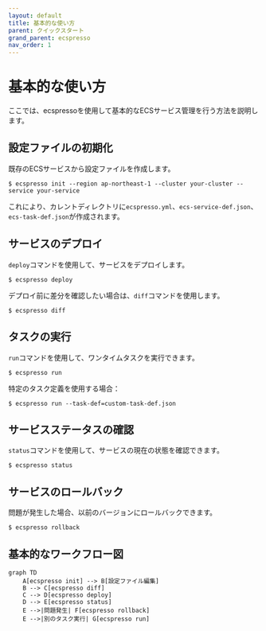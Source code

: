 ```yaml
---
layout: default
title: 基本的な使い方
parent: クイックスタート
grand_parent: ecspresso
nav_order: 1
---
```


# 基本的な使い方

ここでは、ecspressoを使用して基本的なECSサービス管理を行う方法を説明します。

## 設定ファイルの初期化

既存のECSサービスから設定ファイルを作成します。

```console
$ ecspresso init --region ap-northeast-1 --cluster your-cluster --service your-service
```

これにより、カレントディレクトリに`ecspresso.yml`、`ecs-service-def.json`、`ecs-task-def.json`が作成されます。

## サービスのデプロイ

`deploy`コマンドを使用して、サービスをデプロイします。

```console
$ ecspresso deploy
```

デプロイ前に差分を確認したい場合は、`diff`コマンドを使用します。

```console
$ ecspresso diff
```

## タスクの実行

`run`コマンドを使用して、ワンタイムタスクを実行できます。

```console
$ ecspresso run
```

特定のタスク定義を使用する場合：

```console
$ ecspresso run --task-def=custom-task-def.json
```

## サービスステータスの確認

`status`コマンドを使用して、サービスの現在の状態を確認できます。

```console
$ ecspresso status
```

## サービスのロールバック

問題が発生した場合、以前のバージョンにロールバックできます。

```console
$ ecspresso rollback
```

## 基本的なワークフロー図

```mermaid
graph TD
    A[ecspresso init] --> B[設定ファイル編集]
    B --> C[ecspresso diff]
    C --> D[ecspresso deploy]
    D --> E[ecspresso status]
    E -->|問題発生| F[ecspresso rollback]
    E -->|別のタスク実行| G[ecspresso run]
```
